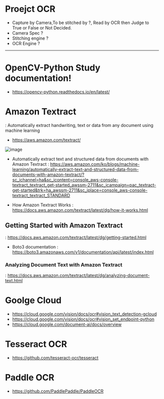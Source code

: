 # Proejct OCR
- Capture by Camera,To be stitched by ?, Read by OCR then Judge to True or False or Not Decided.
- Camera Spec ?
- Stitching engine ?
- OCR Engine ?

---

# OpenCV-Python Study documentation!
- https://opencv-python.readthedocs.io/en/latest/


# Amazon Textract

: Automatically extract handwriting, text or data from any document using machine learning
- https://aws.amazon.com/textract/

![image](https://user-images.githubusercontent.com/28507261/209935055-33756b2c-c0d2-42ce-916f-ab8457882ae3.png)

- Automatically extract text and structured data from documents with Amazon Textract
 : https://aws.amazon.com/ko/blogs/machine-learning/automatically-extract-text-and-structured-data-from-documents-with-amazon-textract/?sc_ichannel=ha&sc_icontent=console_aws-console-textract_textract_get-started_awssm-2711&sc_icampaign=pac_textract-get-started&trk=ha_awssm-2711&sc_iplace=console_aws-console-textract_textract_STANDARD

- How Amazon Textract Works
 : https://docs.aws.amazon.com/textract/latest/dg/how-it-works.html

## Getting Started with Amazon Textract
 : https://docs.aws.amazon.com/textract/latest/dg/getting-started.html

- Boto3 documentation
 : https://boto3.amazonaws.com/v1/documentation/api/latest/index.html

### Analyzing Document Text with Amazon Textract
 : https://docs.aws.amazon.com/textract/latest/dg/analyzing-document-text.html
 
 
 

# Goolge Cloud 

- https://cloud.google.com/vision/docs/ocr#vision_text_detection-gcloud
- https://cloud.google.com/vision/docs/ocr#vision_set_endpoint-python
- https://cloud.google.com/document-ai/docs/overview



# Tesseract OCR
- https://github.com/tesseract-ocr/tesseract



# Paddle OCR 
- https://github.com/PaddlePaddle/PaddleOCR


